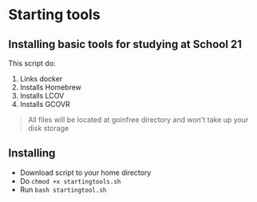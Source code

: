 # Starting tools

## Installing basic tools for studying at School 21

This script do: 
  1. Links docker
  2. Installs Homebrew
  3. Installs LCOV
  4. Installs GCOVR

>All files will be located at goinfree directory and won't take up your disk storage


## Installing

- Download script to your home directory
- Do `chmod +x startingtools.sh`
- Run `bash startingtool.sh`
